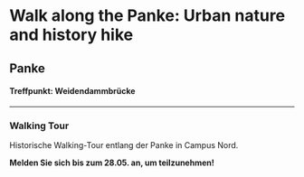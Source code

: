 # Walk along the Panke: Urban nature and history hike  
## Panke
#### Treffpunkt: Weidendammbrücke
---
### Walking Tour
Historische Walking-Tour entlang der Panke in Campus Nord. 

**Melden Sie sich bis zum 28.05. an, um teilzunehmen!**